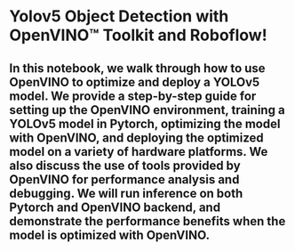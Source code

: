 # Yolov5 Object Detection with OpenVINO™ Toolkit and Roboflow!

## In this notebook, we walk through how to use OpenVINO to optimize and deploy a YOLOv5 model. We provide a step-by-step guide for setting up the OpenVINO environment, training a YOLOv5 model in Pytorch, optimizing the model with OpenVINO, and deploying the optimized model on a variety of hardware platforms. We also discuss the use of tools provided by OpenVINO for performance analysis and debugging. We will run inference on both Pytorch and OpenVINO backend, and demonstrate the performance benefits when the model is optimized with OpenVINO.

